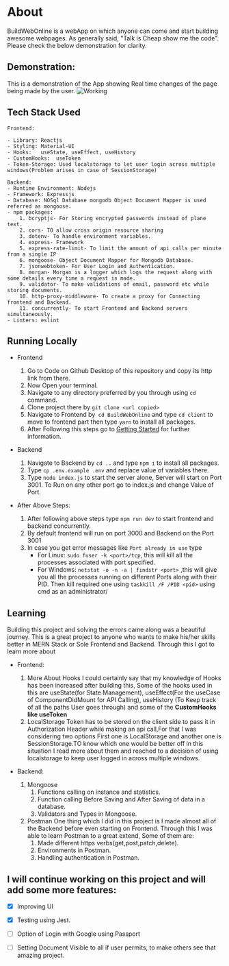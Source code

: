 # About
BuildWebOnline is a webApp on which anyone can come and start building awesome webpages. As generally said, "Talk is Cheap show me the code". Please check the below demonstration for clarity.

## Demonstration:
This is a demonstration of the App showing Real time changes of the page being made by the user.
![Working](https://user-images.githubusercontent.com/63748249/122638995-157d8c80-d115-11eb-82cc-565490424d10.gif)


## Tech Stack Used
```
Frontend:

- Library: Reactjs
- Styling: Material-UI
- Hooks:   useState, useEffect, useHistory
- CustomHooks:  useToken
- Token-Storage: Used localstorage to let user login across multiple windows(Problem arises in case of SessionStorage)

Backend:
- Runtime Environment: Nodejs
- Framework: Expressjs
- Database: NOSql Database mongodb Object Document Mapper is used referred as mongoose.
- npm packages:  
    1. bcryptjs- For Storing encrypted passwords instead of plane text.
    2. cors- TO allow cross origin resource sharing
    3. dotenv- To handle environment variables.
    4. express- Framework
    5. express-rate-limit- To limit the amount of api calls per minute from a single IP
    6. mongoose- Object Document Mapper for Mongodb Database.
    7. jsonwebtoken- For User Login and Authentication.
    8. morgan- Morgan is a logger which logs the request along with some details every time a request is made. 
    9. validator- To make validations of email, password etc while storing documents.
    10. http-proxy-middleware- To create a proxy for Connecting frontend and Backend.
    11. concurrently- To start Frontend and Backend servers simultaneously.
- Linters: eslint
```

## Running Locally
- Frontend
     1. Go to Code on Github Desktop of this repository and copy its http link from there.
     2. Now Open your terminal.   <br>
     3. Navigate to any directory preferred by you through using `cd` command.<br>
     4. Clone project there by `git clone <url copied>`<br>
     5. Navigate to Frontend by` cd BuildWebOnline` and type `cd client` to move to frontend part then type `yarn` to install all packages.<br>
     6. After Following this steps go to  [Getting Started](https://github.com/Naman-1234/BuildWebOnline-Frontend/blob/main/README.md#getting-started-with-create-react-app) for further information.<br>

- Backend<br>
     1. Navigate to Backend by `cd ..` and type `npm i` to install all packages.<br>
     2. Type `cp .env.example .env` and replace value of variables there.<br>
     3. Type `node index.js` to start the server alone, Server will start on Port 3001. To Run on any other port go to index.js and change Value of Port.<br>

- After Above Steps:
    1. After following above steps type `npm run dev` to start frontend and backend concurrently.
    2. By default frontend will run on port 3000 and Backend on the Port 3001
    3. In case you get error messages like `Port already in use` type
        - For Linux: `sudo fuser -k <port>/tcp`, this will kill all the processes associated with port specified.
        - For Windows: `netstat -o -n -a | findstr <port>` ,this will give you all the processes running on different Ports along with their PID. Then kill required one using `taskkill /F /PID <pid>` using cmd as an administrator/

## Learning
Building this project and solving the errors came along was a beautiful journey. This is a great project to anyone who wants to make his/her skills better in MERN Stack or Sole Frontend and Backend.
Through this I got to learn more about
- Frontend:
    1. More About Hooks
       I could certainly say that my knowledge of Hooks has been increased after building this, Some of the hooks used in this are useState(for State Management), useEffect(For the useCase of ComponentDidMount for API Calling), useHistory (To Keep track of all the paths User goes through) and some of the <strong>CustomHooks like useToken</strong>
    2. LocalStorage
       Token has to be stored on the client side to pass it in Authorization Header while making an api call,For that I was considering two options First one is LocalStorage and another one is SessionStorage.TO know which one would be better off in this situation I read more about them and reached to a decision of using localstorage to keep user logged in across multiple windows.
   
- Backend:
    1. Mongoose
       1. Functions calling on instance and statistics.
       2. Function calling Before Saving and After Saving of data in a database.
       3. Validators and Types in Mongoose.
    2. Postman
       One thing which I did in this project is I made almost all of the Backend before even starting on Frontend. Through this I was able to learn Postman to a great extend, Some of them are:<br>
       1. Made different https verbs(get,post,patch,delete).
       2. Environments in Postman.
       3. Handling authentication in Postman.

## I will continue working on this project and will add some more features:
- [X]   Improving UI
- [X]   Testing using Jest.
- [ ]   Option of Login with Google using Passport
- [ ]  Setting Document Visible to all if user permits, to make others see that amazing project.
  
